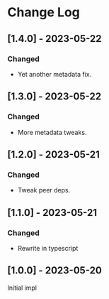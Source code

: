 # Change Log

## [1.4.0] - 2023-05-22

### Changed

- Yet another metadata fix.

## [1.3.0] - 2023-05-22

### Changed

- More metadata tweaks.

## [1.2.0] - 2023-05-21

### Changed

- Tweak peer deps.

## [1.1.0] - 2023-05-21

### Changed

- Rewrite in typescript

## [1.0.0] - 2023-05-20

Initial impl
